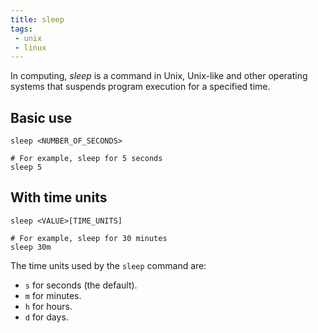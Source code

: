 ```yaml
---
title: sleep
tags:
 - unix
 - linux
---
```


In computing, _sleep_ is a command in Unix, Unix-like and other operating systems that suspends program execution for a specified time.
<!--more-->

## Basic use

```shell
sleep <NUMBER_OF_SECONDS>

# For example, sleep for 5 seconds
sleep 5
```

## With time units

```shell
sleep <VALUE>[TIME_UNITS]

# For example, sleep for 30 minutes
sleep 30m
```

The time units used by the ``sleep`` command are:
* `s` for seconds (the default).
* `m` for minutes.
* `h` for hours.
* `d` for days.


